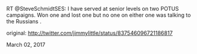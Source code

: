 RT @SteveSchmidtSES: I have served at senior levels on two POTUS campaigns.  Won one and lost one but no one on either one was talking to the Russians . 

original: http://twitter.com/jimmylittle/status/837546096721186817 

March 02, 2017